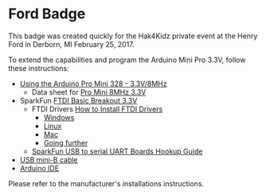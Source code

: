 # Ford Badge

This badge was created quickly for the Hak4Kidz private event at the Henry Ford in Derborn, MI February 25, 2017.

To extend the capabilities and program the Arduino Mini Pro 3.3V, follow these instructions:

* [Using the Arduino Pro Mini 328 - 3.3V/8MHz](https://learn.sparkfun.com/tutorials/using-the-arduino-pro-mini-33v)
  * Data sheet for [Pro Mini 8MHz 3.3V](https://cdn.sparkfun.com/datasheets/Dev/Arduino/Boards/ProMini8MHzv1.pdf)
* SparkFun [FTDI Basic Breakout 3.3V](https://www.sparkfun.com/products/9873)
  * FTDI Drivers [How to Install FTDI Drivers](https://learn.sparkfun.com/tutorials/how-to-install-ftdi-drivers)
      * [Windows](https://learn.sparkfun.com/tutorials/how-to-install-ftdi-drivers/windows---in-depth)
      * [Linux](https://learn.sparkfun.com/tutorials/how-to-install-ftdi-drivers/linux)
      * [Mac](https://learn.sparkfun.com/tutorials/how-to-install-ftdi-drivers/mac)
      * [Going further](https://learn.sparkfun.com/tutorials/how-to-install-ftdi-drivers/resou)
   * [SparkFun USB to serial UART Boards Hookup Guide](https://learn.sparkfun.com/tutorials/sparkfun-usb-to-serial-uart-boards-hookup-guide)
* [USB mini-B cable](https://www.sparkfun.com/products/13243)
* [Arduino IDE](https://www.arduino.cc/en/Main/Software)

Please refer to the manufacturer's installations instructions.
